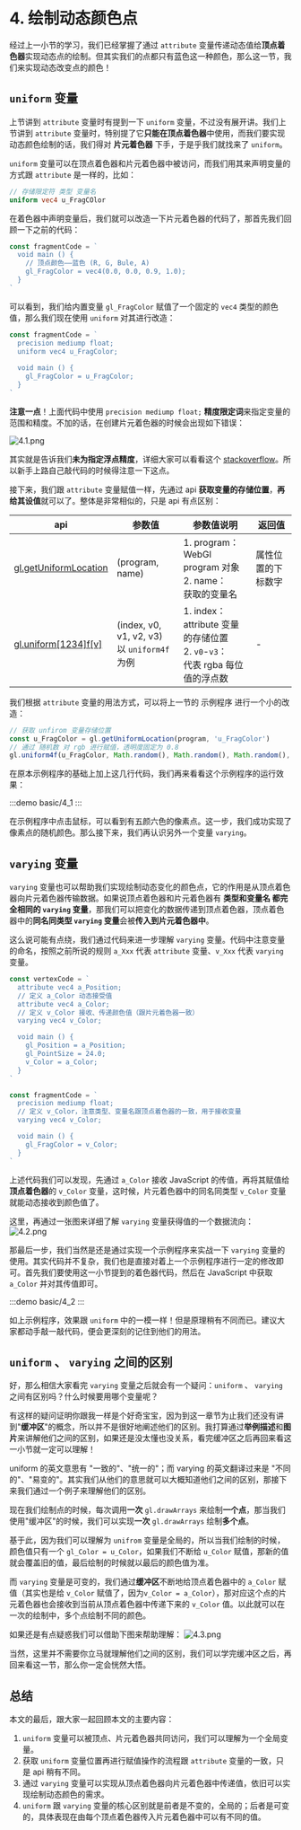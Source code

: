 # 4. 绘制动态颜色点

经过上一小节的学习，我们已经掌握了通过 `attribute` 变量传递动态值给**顶点着色器**实现动态点的绘制。但其实我们的点都只有蓝色这一种颜色，那么这一节，我们来实现动态改变点的颜色！

## `uniform` 变量

上节讲到 `attribute` 变量时有提到一下 `uniform` 变量，不过没有展开讲。我们上节讲到 `attribute` 变量时，特别提了它**只能在顶点着色器**中使用，而我们要实现动态颜色绘制的话，我们得对 **片元着色器** 下手，于是乎我们就找来了 `uniform`。

`uniform` 变量可以在顶点着色器和片元着色器中被访问，而我们用其来声明变量的方式跟 `attribute` 是一样的，比如：
```glsl
// 存储限定符 类型 变量名
uniform vec4 u_FragCOlor
```

在着色器中声明变量后，我们就可以改造一下片元着色器的代码了，那首先我们回顾一下之前的代码：
```js
const fragmentCode = `
  void main () {
    // 顶点颜色——蓝色 (R, G, Bule, A)
    gl_FragColor = vec4(0.0, 0.0, 0.9, 1.0);
  }
`
```

可以看到，我们给内置变量 `gl_FragColor` 赋值了一个固定的 `vec4` 类型的颜色值，那么我们现在使用 `uniform` 对其进行改造：
```js
const fragmentCode = `
  precision mediump float;
  uniform vec4 u_FragColor;
  
  void main () {
    gl_FragColor = u_FragColor;
  }
`
```

**注意一点**！上面代码中使用 `precision mediump float;` **精度限定词**来指定变量的范围和精度。不加的话，在创建片元着色器的时候会出现如下错误：

![4.1.png](../../public/images/second/4.1.png)

其实就是告诉我们**未为指定浮点精度**，详细大家可以看看这个 [stackoverflow](https://stackoverflow.com/questions/13780609/what-does-precision-mediump-float-mean)。所以新手上路自己敲代码的时候得注意一下这点。

接下来，我们跟 `attribute` 变量赋值一样，先通过 api **获取变量的存储位置**，**再给其设值**就可以了。整体是非常相似的，只是 api 有点区别：

| api                                                                                                                | 参数值                                          | 参数值说明                                                                           | 返回值             |
|--------------------------------------------------------------------------------------------------------------------|-------------------------------------------------|--------------------------------------------------------------------------------------|--------------------|
| [gl.getUniformLocation](https://developer.mozilla.org/en-US/docs/Web/API/WebGLRenderingContext/getUniformLocation) | (program, name)                                 | 1. program：<br> WebGl program 对象<br>2. name：<br>获取的变量名                     | 属性位置的下标数字 |
| [gl.uniform[1234]f[v]](https://developer.mozilla.org/en-US/docs/Web/API/WebGLRenderingContext/uniform)             | (index, v0, v1, v2, v3) <br>以 `uniform4f` 为例 | 1. index：<br>attribute 变量的存储位置<br>2. `v0`-`v3`：<br>代表 rgba 每位值的浮点数 | -                  |

我们根据 `attribute` 变量的用法方式，可以将上一节的 示例程序 进行一个小的改造：
```js
// 获取 unfirom 变量存储位置
const u_FragColor = gl.getUniformLocation(program, 'u_FragColor')
// 通过 随机数 对 rgb 进行赋值，透明度固定为 0.8
gl.uniform4f(u_FragColor, Math.random(), Math.random(), Math.random(), .8)
```

在原本示例程序的基础上加上这几行代码，我们再来看看这个示例程序的运行效果：

:::demo
basic/4_1
:::

在示例程序中点击鼠标，可以看到有五颜六色的像素点。这一步，我们成功实现了像素点的随机颜色。那么接下来，我们再认识另外一个变量 `varying`。


## `varying` 变量

`varying` 变量也可以帮助我们实现绘制动态变化的颜色点，它的作用是从顶点着色器向片元着色器传输数据。如果说顶点着色器和片元着色器有 **类型和变量名 都完全相同的 `varying` 变量**，那我们可以把变化的数据传递到顶点着色器，顶点着色器中的**同名同类型 `varying` 变量**会被**传入到片元着色器中**。

这么说可能有点绕，我们通过代码来进一步理解 `varying` 变量。代码中注意变量的命名，按照之前所说的规则 `a_Xxx` 代表 `attribute` 变量、`v_Xxx` 代表 `varying` 变量。

```js
const vertexCode = `
  attribute vec4 a_Position;
  // 定义 a_Color 动态接受值
  attribute vec4 a_Color;
  // 定义 v_Color 接收、传递颜色值（跟片元着色器一致）
  varying vec4 v_Color;

  void main () {
    gl_Position = a_Position;
    gl_PointSize = 24.0;
    v_Color = a_Color;
  }
`

const fragmentCode = `
  precision mediump float;
  // 定义 v_Color，注意类型、变量名跟顶点着色器的一致，用于接收变量
  varying vec4 v_Color;

  void main () {
    gl_FragColor = v_Color;
  }
`
```

上述代码我们可以发现，先通过 `a_Color` 接收 JavaScript 的传值，再将其赋值给**顶点着色器**的 `v_Color` 变量，这时候，片元着色器中的同名同类型 `v_Color` 变量就能动态接收到颜色值了。

这里，再通过一张图来详细了解 `varying` 变量获得值的一个数据流向：
![4.2.png](../../public/images/second/4.2.png)

那最后一步，我们当然是还是通过实现一个示例程序来实战一下 `varying` 变量的使用。其实代码并不复杂，我们也是直接对着上一个示例程序进行一定的修改即可。首先我们要使用这一小节提到的着色器代码，然后在 JavaScript 中获取 `a_Color` 并对其传值即可。

:::demo
basic/4_2
:::

如上示例程序，效果跟 `uniform` 中的一模一样！但是原理稍有不同而已。建议大家都动手敲一敲代码，便会更深刻的记住到他们的用法。

## `uniform` 、 `varying` 之间的区别

好，那么相信大家看完 `varying` 变量之后就会有一个疑问：`uniform` 、 `varying` 之间有区别吗？什么时候要用哪个变量呢？

有这样的疑问证明你跟我一样是个好奇宝宝，因为到这一章节为止我们还没有讲到"**缓冲区**"的概念，所以并不是很好地阐述他们的区别。我打算通过**举例描述**和**图片**来讲解他们之间的区别，如果还是没太懂也没关系，看完缓冲区之后再回来看这一小节就一定可以理解！

uniform 的英文意思有 "一致的"、"统一的"；而 varying 的英文翻译过来是 "不同的"、"易变的"。其实我们从他们的意思就可以大概知道他们之间的区别，那接下来我们通过一个例子来理解他们的区别。

现在我们绘制点的时候，每次调用**一次** `gl.drawArrays` 来绘制**一个点**，那当我们使用"缓冲区"的时候，我们可以实现**一次** `gl.drawArrays` 绘制**多个点**。

基于此，因为我们可以理解为 `unifrom` 变量是全局的，所以当我们绘制的时候，颜色值只有一个 `gl_Color = u_Color`，如果我们不断给 `u_Color` 赋值，那新的值就会覆盖旧的值，最后绘制的时候就以最后的颜色值为准。

而 `varying` 变量是可变的，我们通过**缓冲区**不断地给顶点着色器中的 `a_Color` 赋值（其实也是给 `v_Color` 赋值了，因为`v_Color = a_Color`），那对应这个点的片元着色器也会接收到当前从顶点着色器中传递下来的 `v_Color` 值。以此就可以在一次的绘制中，多个点绘制不同的颜色。

如果还是有点疑惑我们可以借助下图来帮助理解：
![4.3.png](../../public/images/second/4.3.png)

当然，这里并不需要你立马就理解他们之间的区别，我们可以学完缓冲区之后，再回来看这一节，那么你一定会恍然大悟。

## 总结

本文的最后，跟大家一起回顾本文的主要内容：
1. `uniform` 变量可以被顶点、片元着色器共同访问，我们可以理解为一个全局变量。
2. 获取 `uniform` 变量位置再进行赋值操作的流程跟 `attribute` 变量的一致，只是 api 稍有不同。
3. 通过 `varying` 变量可以实现从顶点着色器向片元着色器中传递值，依旧可以实现绘制动态颜色的需求。
4. `uniform` 跟 `varying` 变量的核心区别就是前者是不变的，全局的；后者是可变的，具体表现在由每个顶点着色器传入片元着色器中可以有不同的值。
